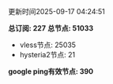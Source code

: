更新时间2025-09-17 04:24:51

**总订阅: 227**
**总节点: 51033**
- vless节点: 25035
- hysteria2节点: 21

**google ping有效节点: 390**
